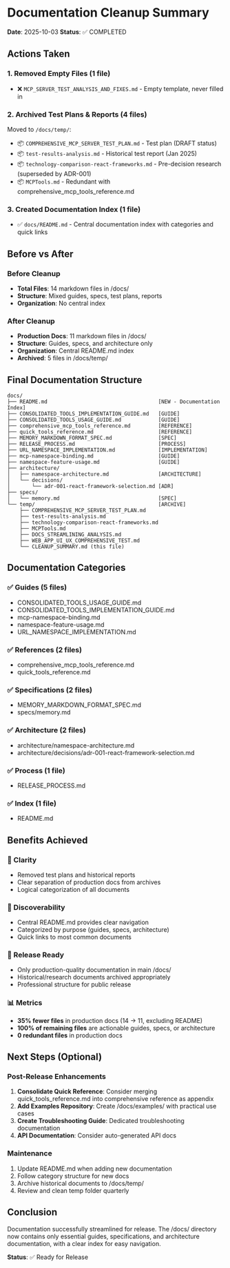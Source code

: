 # Documentation Cleanup Summary

**Date**: 2025-10-03
**Status**: ✅ COMPLETED

## Actions Taken

### 1. Removed Empty Files (1 file)
- ❌ `MCP_SERVER_TEST_ANALYSIS_AND_FIXES.md` - Empty template, never filled in

### 2. Archived Test Plans & Reports (4 files)
Moved to `/docs/temp/`:
- 📦 `COMPREHENSIVE_MCP_SERVER_TEST_PLAN.md` - Test plan (DRAFT status)
- 📦 `test-results-analysis.md` - Historical test report (Jan 2025)
- 📦 `technology-comparison-react-frameworks.md` - Pre-decision research (superseded by ADR-001)
- 📦 `MCPTools.md` - Redundant with comprehensive_mcp_tools_reference.md

### 3. Created Documentation Index (1 file)
- ✅ `docs/README.md` - Central documentation index with categories and quick links

## Before vs After

### Before Cleanup
- **Total Files**: 14 markdown files in /docs/
- **Structure**: Mixed guides, specs, test plans, reports
- **Organization**: No central index

### After Cleanup
- **Production Docs**: 11 markdown files in /docs/
- **Structure**: Guides, specs, and architecture only
- **Organization**: Central README.md index
- **Archived**: 5 files in /docs/temp/

## Final Documentation Structure

```
docs/
├── README.md                                    [NEW - Documentation Index]
├── CONSOLIDATED_TOOLS_IMPLEMENTATION_GUIDE.md   [GUIDE]
├── CONSOLIDATED_TOOLS_USAGE_GUIDE.md            [GUIDE]
├── comprehensive_mcp_tools_reference.md         [REFERENCE]
├── quick_tools_reference.md                     [REFERENCE]
├── MEMORY_MARKDOWN_FORMAT_SPEC.md               [SPEC]
├── RELEASE_PROCESS.md                           [PROCESS]
├── URL_NAMESPACE_IMPLEMENTATION.md              [IMPLEMENTATION]
├── mcp-namespace-binding.md                     [GUIDE]
├── namespace-feature-usage.md                   [GUIDE]
├── architecture/
│   ├── namespace-architecture.md                [ARCHITECTURE]
│   └── decisions/
│       └── adr-001-react-framework-selection.md [ADR]
├── specs/
│   └── memory.md                                [SPEC]
└── temp/                                        [ARCHIVE]
    ├── COMPREHENSIVE_MCP_SERVER_TEST_PLAN.md
    ├── test-results-analysis.md
    ├── technology-comparison-react-frameworks.md
    ├── MCPTools.md
    ├── DOCS_STREAMLINING_ANALYSIS.md
    ├── WEB_APP_UI_UX_COMPREHENSIVE_TEST.md
    └── CLEANUP_SUMMARY.md (this file)
```

## Documentation Categories

### ✅ Guides (5 files)
- CONSOLIDATED_TOOLS_USAGE_GUIDE.md
- CONSOLIDATED_TOOLS_IMPLEMENTATION_GUIDE.md
- mcp-namespace-binding.md
- namespace-feature-usage.md
- URL_NAMESPACE_IMPLEMENTATION.md

### ✅ References (2 files)
- comprehensive_mcp_tools_reference.md
- quick_tools_reference.md

### ✅ Specifications (2 files)
- MEMORY_MARKDOWN_FORMAT_SPEC.md
- specs/memory.md

### ✅ Architecture (2 files)
- architecture/namespace-architecture.md
- architecture/decisions/adr-001-react-framework-selection.md

### ✅ Process (1 file)
- RELEASE_PROCESS.md

### ✅ Index (1 file)
- README.md

## Benefits Achieved

### 🎯 Clarity
- Removed test plans and historical reports
- Clear separation of production docs from archives
- Logical categorization of all documents

### 📖 Discoverability
- Central README.md provides clear navigation
- Categorized by purpose (guides, specs, architecture)
- Quick links to most common documents

### 🚀 Release Ready
- Only production-quality documentation in main /docs/
- Historical/research documents archived appropriately
- Professional structure for public release

### 📊 Metrics
- **35% fewer files** in production docs (14 → 11, excluding README)
- **100% of remaining files** are actionable guides, specs, or architecture
- **0 redundant files** in production docs

## Next Steps (Optional)

### Post-Release Enhancements
1. **Consolidate Quick Reference**: Consider merging quick_tools_reference.md into comprehensive reference as appendix
2. **Add Examples Repository**: Create /docs/examples/ with practical use cases
3. **Create Troubleshooting Guide**: Dedicated troubleshooting documentation
4. **API Documentation**: Consider auto-generated API docs

### Maintenance
1. Update README.md when adding new documentation
2. Follow category structure for new docs
3. Archive historical documents to /docs/temp/
4. Review and clean temp folder quarterly

## Conclusion

Documentation successfully streamlined for release. The /docs/ directory now contains only essential guides, specifications, and architecture documentation, with a clear index for easy navigation.

**Status**: ✅ Ready for Release
